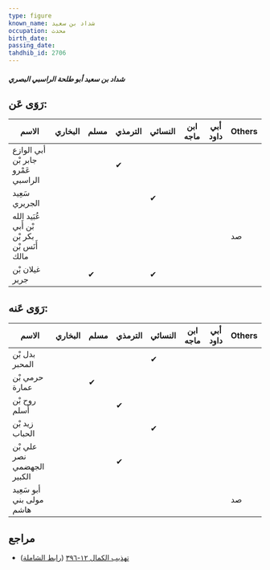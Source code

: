 ```yaml
---
type: figure
known_name: شداد بن سعيد
occupation: محدث
birth_date:
passing_date:
tahdhib_id: 2706
---
```

##### شداد بن سعيد أبو طلحة الراسبي البصري

## رَوَى عَن:
| الاسم                                       | البخاري | مسلم | الترمذي | النسائي | ابن ماجه | أبي داود | Others |
| ------------------------------------------- | ------- | ---- | ------- | ------- | -------- | -------- | ------ |
| أبي الوازع جابر بْن عَمْرو الراسبي          |         |      | ✔       |         |          |          |        |
| سَعِيد الجريري                              |         |      |         | ✔       |          |          |        |
| عُبَيد الله بْن أَبي بكر بْن أَنَس بْن مالك |         |      |         |         |          |          | صد     |
| غيلان بْن جرير                              |         | ✔    |         | ✔       |          |          |        |
## رَوَى عَنه:
| الاسم                      | البخاري | مسلم | الترمذي | النسائي | ابن ماجه | أبي داود | Others |
| -------------------------- | ------- | ---- | ------- | ------- | -------- | -------- | ------ |
| بدل بْن المحبر             |         |      |         | ✔       |          |          |        |
| حرمي بْن عمارة             |         | ✔    |         |         |          |          |        |
| روح بْن أسلم               |         |      | ✔       |         |          |          |        |
| زيد بْن الحباب             |         |      |         | ✔       |          |          |        |
| علي بْن نصر الجهضمي الكبير |         |      | ✔       |         |          |          |        |
| أبو سَعِيد مولى بني هاشم   |         |      |         |         |          |          | صد     |
## مراجع
- [تهذيب الكمال ١٢-٣٩٦](obsidian://open?vault=Tahdhib-al-Kamal&file=Figures/٢٧٠٦-شداد%20بن%20سعيد%20أبو%20طلحة%20الراسبي%20البصري) ([رابط الشاملة](https://shamela.ws/book/3722/6169))